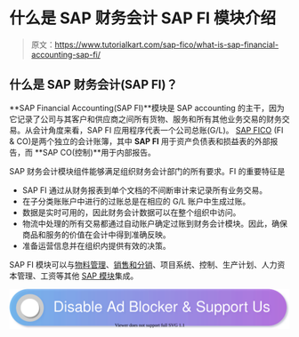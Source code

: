 # 什么是 SAP 财务会计 SAP FI 模块介绍

> 原文：<https://www.tutorialkart.com/sap-fico/what-is-sap-financial-accounting-sap-fi/>

## 什么是 SAP 财务会计(SAP FI)？

**SAP Financial Accounting(SAP FI)**模块是 SAP accounting 的主干，因为它记录了公司与其客户和供应商之间所有货物、服务和所有其他业务交易的财务交易。从会计角度来看，SAP FI 应用程序代表一个公司总账(G/L)。 [SAP FICO](https://www.tutorialkart.com/sap-fico/sap-fico-tutorial/) (FI & CO)是两个独立的会计账簿，其中 **SAP FI** 用于资产负债表和损益表的外部报告，而 **SAP CO(控制)**用于内部报告。

SAP 财务会计模块组件能够满足组织财务会计部门的所有要求。FI 的重要特征是

*   SAP FI 通过从财务报表到单个文档的不间断审计来记录所有业务交易。
*   在子分类账账户中进行的过账总是在相应的 G/L 账户中生成过账。
*   数据是实时可用的，因此财务会计数据可以在整个组织中访问。
*   物流中处理的所有交易都通过自动账户确定过账到财务会计模块。因此，确保商品和服务的价值在会计中得到准确反映。
*   准备运营信息并在组织内提供有效的决策。

SAP FI 模块可以与[物料管理](https://www.tutorialkart.com/sap-mm/sap-mm-material-management-training-tutorial/)、[销售和分销](https://www.tutorialkart.com/sap-sd/sap-sd-training-tutorial/)、项目系统、控制、生产计划、人力资本管理、工资等其他 [SAP 模块](https://www.tutorialkart.com/sap/sap-modules-list/)集成。

[![](img/925da31b32d6bc3827932f6c8afb11bb.png)](https://www.tutorialkart.com/)